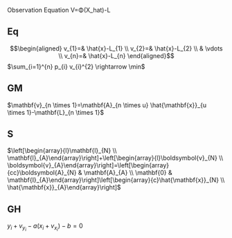 Observation Equation
V=Φ(X_hat)-L
## Eq 
 
$$\begin{aligned} v_{1}=& \hat{x}-L_{1} \\ v_{2}=& \hat{x}-L_{2} \\ & \vdots \\ v_{n}=& \hat{x}-L_{n} \end{aligned}$$
$\sum_{i=1}^{n} p_{i} v_{i}^{2} \rightarrow \min$
 
 ## GM
 $\mathbf{v}_{n \times 1}=\mathbf{A}_{n \times u} \hat{\mathbf{x}}_{u \times 1}-\mathbf{L}_{n \times 1}$
 
## S
$\left[\begin{array}{l}\mathbf{l}_{N} \\ \mathbf{l}_{A}\end{array}\right]+\left[\begin{array}{l}\boldsymbol{v}_{N} \\ \boldsymbol{v}_{A}\end{array}\right]=\left[\begin{array}{cc}\boldsymbol{A}_{N} & \mathbf{A}_{A} \\ \mathbf{0} & \mathbf{I}_{A}\end{array}\right]\left[\begin{array}{c}\hat{\mathbf{x}}_{N} \\ \hat{\mathbf{x}}_{A}\end{array}\right]$

## GH
$y_i+v_{y_i}-a\left(x_i+v_{x_i}\right)-b=0$

